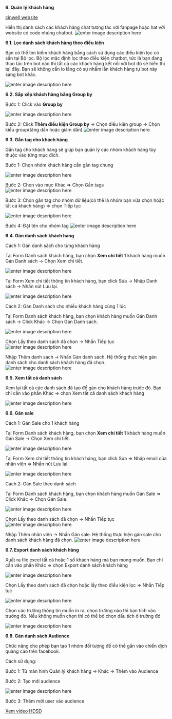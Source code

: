  **6. Quản lý khách hàng**

[cinwell website](https://www.youtube.com/embed/msl00WtUfYQ ':include :type=iframe width=100% height=400px')

Hiển thị danh sách các khách hàng chat tương tác với fanpage hoặc hat với website có code nhúng chatbot.
![enter image description here](https://static8.muarecdn.com/original/muare/images/2019/11/19/5383917_65.png)

 **6.1. Lọc danh sách khách hàng theo điều kiện**

Bạn có thể tìm kiếm khách hàng bằng cách sử dụng các điều kiện lọc có sẵn tại Bộ lọc. Bộ lọc mặc định lọc theo điều kiện chatbot, tức là bạn đang thao tác trên bot nào thì tất cả các khách hàng kết nối với bot đó sẽ hiển thị tại đây. Bạn sẽ không cần lo lắng có sự nhầm lẫn khách hàng tự bot này sang bot khác.

![enter image description here](https://static8.muarecdn.com/original/muare/images/2019/11/19/5383918_66.png)

 **6.2. Sắp xếp khách hàng bằng Group by**

Bước 1: Click vào **Group by**

![enter image description here](https://static8.muarecdn.com/original/muare/images/2019/11/19/5383932_67.png)

Bước 2: Click **Thêm điều kiện Group by** => Chọn điều kiện group => Chọn kiểu group(tăng dần hoặc giảm dần)
![enter image description here](https://static8.muarecdn.com/original/muare/images/2019/11/19/5383939_68.png)

 **6.3. Gắn tag cho khách hàng**

Gắn tag cho khách hàng sẽ giúp bạn quản lý các nhóm khách hàng tùy thuộc vào từng mục đích.

Bước 1: Chọn nhóm khách hàng cần gắn tag chung

![enter image description here](https://static8.muarecdn.com/original/muare/images/2019/11/19/5383940_69.png)

Bước 2: Chọn vào mục Khác => Chọn Gắn tags
![enter image description here](https://static8.muarecdn.com/original/muare/images/2019/11/19/5383941_70.png)

Bước 3: Chọn gắn tag cho nhóm dữ liệu(có thể là nhóm bạn vừa chọn hoặc tất cả khách hàng) => chọn Tiếp tục

![enter image description here](https://static8.muarecdn.com/original/muare/images/2019/11/19/5383942_71.png)

Bước 4: Đặt tên cho nhóm tag
![enter image description here](https://static8.muarecdn.com/original/muare/images/2019/11/19/5383943_72.png)

 **6.4. Gán danh sách khách hàng**

Cách 1: Gán danh sách cho từng khách hàng

Tại Form Danh sách khách hàng, bạn chọn **Xem chi tiết** 1 khách hàng muốn Gán Danh sách -> Chọn Xem chi tiết.

![enter image description here](https://static8.muarecdn.com/original/muare/images/2019/11/19/5383944_73.png)

Tại Form Xem chi tiết thông tin khách hàng, bạn click Sửa -> Nhập Danh sách -> Nhấn nút Lưu lại.

![enter image description here](https://static8.muarecdn.com/original/muare/images/2019/11/19/5383945_74.png)

Cách 2: Gán Danh sách cho nhiều khách hàng cùng 1 lúc

Tại Form Danh sách khách hàng, bạn chọn khách hàng muốn Gán Danh sách -> Click Khác -> Chọn Gán Danh sách.

![enter image description here](https://static8.muarecdn.com/original/muare/images/2019/11/19/5383956_75.png)

Chọn Lấy theo danh sách đã chọn -> Nhấn Tiếp tục
![enter image description here](https://static8.muarecdn.com/original/muare/images/2019/11/19/5383957_76.png)

Nhập Thêm danh sách -> Nhấn Gán danh sách. Hệ thống thực hiện gán danh sách cho danh sách khách hàng đã chọn.
![enter image description here](https://static8.muarecdn.com/original/muare/images/2019/11/19/5383959_77.png)

 **6.5. Xem tất cả danh sách**

Xem lại tất cả các danh sách đã tạo để gán cho khách hàng trước đó. Bạn chỉ cần vào phần Khác => chọn Xem tất cả danh sách khách hàng

![enter image description here](https://static8.muarecdn.com/original/muare/images/2019/11/19/5383960_78.png)

 **6.6. Gán sale**

Cách 1: Gán Sale cho 1 khách hàng

Tại Form Danh sách khách hàng, bạn chọn **Xem chi tiết** 1 khách hàng muốn Gán Sale -> Chọn Xem chi tiết.

![enter image description here](https://static8.muarecdn.com/original/muare/images/2019/11/19/5383961_79.png)

Tại Form Xem chi tiết thông tin khách hàng, bạn click Sửa => Nhập email của nhân viên => Nhấn nút Lưu lại.

![enter image description here](https://static8.muarecdn.com/original/muare/images/2019/11/19/5383962_80.png)

Cách 2: Gán Sale theo danh sách

Tại Form Danh sách khách hàng, bạn chọn khách hàng muốn Gán Sale => Click Khác => Chọn Gán Sale.

![enter image description here](https://static8.muarecdn.com/original/muare/images/2019/11/19/5383963_81.png)

Chọn Lấy theo danh sách đã chọn -> Nhấn Tiếp tục
![enter image description here](https://static8.muarecdn.com/original/muare/images/2019/11/19/5383964_82.png)

Nhập Thêm nhân viên -> Nhấn Gán sale. Hệ thống thực hiện gán sale cho danh sách khách hàng đã chọn.
![enter image description here](https://static8.muarecdn.com/original/muare/images/2019/11/19/5383965_83.png)

 **6.7. Export danh sách khách hàng**

Xuất ra file excel tất cả hoặc 1 số khách hàng mà bạn mong muốn. Bạn chỉ cần vào phần Khác => chọn Export danh sách khách hàng

![enter image description here](https://static8.muarecdn.com/original/muare/images/2019/11/19/5383966_84.png)

Chọn Lấy theo danh sách đã chọn hoặc lấy theo điều kiện lọc => Nhấn Tiếp tục

![enter image description here](https://static8.muarecdn.com/original/muare/images/2019/11/19/5383967_85.png)

Chọn các trường thông tin muốn in ra, chọn trường nào thì bạn tích vào trường đó. Nếu không muốn chọn thì có thể bỏ chọn dấu tích ở trường đó

![enter image description here](https://static8.muarecdn.com/original/muare/images/2019/11/19/5383968_86.png)

 **6.8. Gán danh sách Audience**

Chức năng cho phép bạn tạo 1 nhóm đối tượng để có thể gắn vào chiến dịch quảng cáo trên facebook.

Cách sử dụng:

Bước 1: Từ màn hình Quản lý khách hàng => Khác => Thêm vào Audience

Bước 2: Tạo mới audience

![enter image description here](https://static8.muarecdn.com/original/muare/images/2019/11/19/5383974_87.png)

Bước 3: Thêm mới user vào audience

[Xem video HDSD](https://youtu.be/msl00WtUfYQ?list=PLYQfkp8M9WLWe-uVRzY8PaKyo_k5NO2l7)